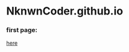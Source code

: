 # NknwnCoder.github.io

<h3>first page:</h3> <a href="NkownCoder.github.io/first_project.html> here</a>
<hr>
  <h3>Second Page:</h3> <a href="NkownCoder.github.io/first_project_2.html> here</a>

